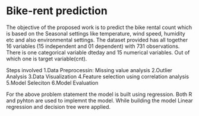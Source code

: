 # Bike-rent prediction
The objective of the proposed work is to predict the bike rental count which is based on the
Seasonal settings like temperature, wind speed, humidity etc and also environmental settings.
The dataset provided has all together 16 variables (15 independent and 01 dependent) with 731 observations.
There is one categorical variable dteday and 15 numerical variables. Out of which one is target variable(cnt).

Steps involved 
1.Data Preprocessin: Missing value analysis
2.Outlier Analysis
3.Data Visualization
4.Feature selection using correlation analysis
5.Model Seleciton
6.Model Evaluation

For the above problem statement the model is built using regression. Both R and pyhton are used to implemnt the model.
While building the model Linear regression and decision tree were applied. 
